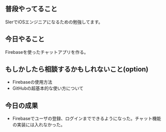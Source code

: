 ## 普段やってること
SIerでiOSエンジニアになるための勉強してます。

## 今日やること
Firebaseを使ったチャットアプリを作る。

## もしかしたら相談するかもしれないこと(option)
* Firebaseの使用方法
* GitHubの超基本的な使い方について

## 今日の成果
* Firebaseでユーザの登録、ログインまでできるようになった。チャット機能の実装には入れなかった。
